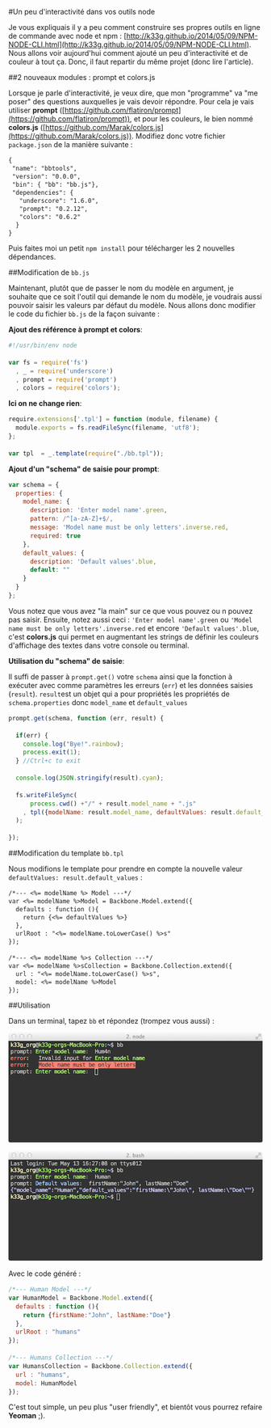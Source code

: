 
#Un peu d'interactivité dans vos outils node

Je vous expliquais il y a peu comment construire ses propres outils en ligne de commande avec node et npm : [http://k33g.github.io/2014/05/09/NPM-NODE-CLI.html](http://k33g.github.io/2014/05/09/NPM-NODE-CLI.html). Nous allons voir aujourd'hui comment ajouté un peu d'interactivité et de couleur à tout ça. Donc, il faut repartir du même projet (donc lire l'article).

##2 nouveaux modules : prompt et colors.js

Lorsque je parle d'interactivité, je veux dire, que mon "programme" va "me poser" des questions auxquelles je vais devoir répondre. Pour cela je vais utiliser **prompt** ([https://github.com/flatiron/prompt](https://github.com/flatiron/prompt)), et pour les couleurs, le bien nommé **colors.js** ([https://github.com/Marak/colors.js](https://github.com/Marak/colors.js)). Modifiez donc votre fichier `package.json` de la manière suivante :

    {
     "name": "bbtools",
     "version": "0.0.0",
     "bin": { "bb": "bb.js"},
     "dependencies": {
       "underscore": "1.6.0",
       "prompt": "0.2.12",
       "colors": "0.6.2"
      }
    }

Puis faites moi un petit `npm install` pour télécharger les 2 nouvelles dépendances.

##Modification de `bb.js`

Maintenant, plutôt que de passer le nom du modèle en argument, je souhaite que ce soit l'outil qui demande le nom du modèle, je voudrais aussi pouvoir saisir les valeurs par défaut du modèle. Nous allons donc modifier le code du fichier `bb.js` de la façon suivante :

**Ajout des référence à prompt et colors**:

```javascript
#!/usr/bin/env node

var fs = require('fs')
  , _ = require('underscore')
  , prompt = require('prompt')
  , colors = require('colors');

```

**Ici on ne change rien**:

```javascript
require.extensions['.tpl'] = function (module, filename) {
  module.exports = fs.readFileSync(filename, 'utf8');
};

var tpl  = _.template(require("./bb.tpl"));
```

**Ajout d'un "schema" de saisie pour prompt**:

```javascript
var schema = {
  properties: {
    model_name: {
      description: 'Enter model name'.green,
      pattern: /^[a-zA-Z]+$/,
      message: 'Model name must be only letters'.inverse.red,
      required: true
    },
    default_values: {
      description: 'Default values'.blue,
      default: ""
    }
  }
};
```

Vous notez que vous avez "la main" sur ce que vous pouvez ou n pouvez pas saisir. Ensuite, notez aussi ceci : `'Enter model name'.green` ou `'Model name must be only letters'.inverse.red` et encore `'Default values'.blue`, c'est **colors.js** qui permet en augmentant les strings de définir les couleurs d'affichage des textes dans votre console ou terminal.

**Utilisation du "schema" de saisie**:

Il suffi de passer à `prompt.get()` votre `schema` ainsi que la fonction à exécuter avec comme paramètres les erreurs (`err`) et les données saisies (`result`). `result`est un objet qui a pour propriétés les propriétés de `schema.properties` donc `model_name` et `default_values`

```javascript
prompt.get(schema, function (err, result) {

  if(err) {
    console.log("Bye!".rainbow);
    process.exit(1);
  } //Ctrl+c to exit

  console.log(JSON.stringify(result).cyan);

  fs.writeFileSync(
      process.cwd() +"/" + result.model_name + ".js"
    , tpl({modelName: result.model_name, defaultValues: result.default_values})
  );

});
```

##Modification du template `bb.tpl`

Nous modifions le template pour prendre en compte la nouvelle valeur `defaultValues: result.default_values` :

    /*--- <%= modelName %> Model ---*/
    var <%= modelName %>Model = Backbone.Model.extend({
      defaults : function (){
        return {<%= defaultValues %>}
      },
      urlRoot : "<%= modelName.toLowerCase() %>s"
    });

    /*--- <%= modelName %>s Collection ---*/
    var <%= modelName %>sCollection = Backbone.Collection.extend({
      url : "<%= modelName.toLowerCase() %>s",
      model: <%= modelName %>Model
    });

##Utilisation

Dans un terminal, tapez `bb` et répondez (trompez vous aussi) :

![Alt "mytool2.png"](imgs/mytool2.png)

![Alt "mytool1.png"](imgs/mytool.png)

Avec le code généré :

```javascript
/*--- Human Model ---*/
var HumanModel = Backbone.Model.extend({
  defaults : function (){
    return {firstName:"John", lastName:"Doe"}
  },
  urlRoot : "humans"
});

/*--- Humans Collection ---*/
var HumansCollection = Backbone.Collection.extend({
  url : "humans",
  model: HumanModel
});
```

C'est tout simple, un peu plus "user friendly", et bientôt vous pourrez refaire **Yeoman** ;).
